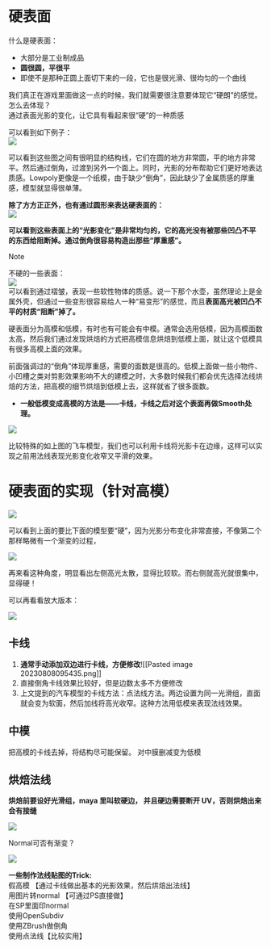 # 硬表面
什么是硬表面：
*   大部分是工业制成品  
*   **圆很圆，平很平**  
*   即使不是那种正圆上面切下来的一段，它也是很光滑、很均匀的一个曲线  

我们真正在游戏里面做这一点的时候，我们就需要很注意要体现它“硬朗”的感觉。  
怎么去体现？  
通过表面光影的变化，让它具有看起来很“硬”的一种质感  

可以看到如下例子：  
![](1679056529878.png)  

可以看到这些图之间有很明显的结构线，它们在圆的地方非常圆，平的地方非常平。然后通过倒角，过渡到另外一个面上。同时，光影的分布帮助它们更好地表达质感。Lowpoly更像是一个纸模，由于缺少“倒角”，因此缺少了金属质感的厚重感，模型就显得很单薄。  

**除了方方正正外，也有通过圆形来表达硬表面的：**  
![](1679056529959.png)  

**可以看到这些表面上的“光影变化”是非常均匀的，它的高光没有被那些凹凸不平的东西给阻断掉。通过倒角很容易构造出那些“厚重感”。**  

> [!NOTE]
> 不硬的一些表面：  
> ![](1679056530304.png)  
> 可以看到通过褶皱，表现一些软性物体的质感。说一下那个水壶，虽然理论上是金属外壳，但通过一些变形很容易给人一种“易变形”的感觉，而且**表面高光被凹凸不平的材质“阻断”掉了。**  

硬表面分为高模和低模，有时也有可能会有中模。通常会选用低模，因为高模面数太高，然后我们通过发现烘焙的方式把高模信息烘焙到低模上面，就让这个低模具有很多高模上面的效果。

前面强调过的“倒角”体现厚重感，需要的面数是很高的。低模上面做一些小物件、小凹槽之类对剪影效果影响不大的建模之时，大多数时候我们都会优先选择法线烘焙的方法，把高模的细节烘焙到低模上去，这样就省了很多面数。  

*   **一般低模变成高模的方法是——卡线，卡线之后对这个表面再做Smooth处理。**  

![](1679056530352.png)  

比较特殊的如上图的飞车模型，我们也可以利用卡线将光影卡在边缘，这样可以实现之前用法线表现光影变化收窄又平滑的效果。  

# 硬表面的实现（针对高模）  

![](1679056530405.png)  

可以看到上面的要比下面的模型要“硬”，因为光影分布变化非常直接，不像第二个那样略微有一个渐变的过程，  

![](1679056530695.png)  

再来看这种角度，明显看出左侧高光太散，显得比较软。而右侧就高光就很集中，显得硬！  

可以再看看放大版本：  

![](1679056530761.png)  

## 卡线
1. **通常手动添加双边进行卡线，方便修改**![[Pasted image 20230808095435.png]]
2. 直接倒角卡线效果比较好，但是边数太多不方便修改
3. 上文提到的汽车模型的卡线方法：点法线方法。两边设置为同一光滑组，直面就会变为软面，然后加线将高光收窄。这种方法用低模来表现法线效果。
## 中模
把高模的卡线去掉，将结构尽可能保留。
对中膜删减变为低模
## 烘焙法线
**烘焙前要设好光滑组，maya 里叫软硬边，
并且硬边需要断开 UV，否则烘焙出来会有接缝**

![](1679056530803.png)  

Normal可否有渐变？  

![](1679056530843.png)  

**一些制作法线贴图的Trick:**  
假高模 【通过卡线做出基本的光影效果，然后烘焙出法线】  
用图片转normal 【可通过PS直接做】  
在SP里面印normal  
使用OpenSubdiv  
使用ZBrush做倒角  
使用点法线【比较实用】  
